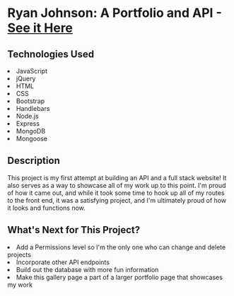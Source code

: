 # Ryan Johnson: A Portfolio and API - [See it Here](https://arrjay-api.herokuapp.com/)


## Technologies Used

<li> JavaScript </li>
<li> jQuery </li>
<li> HTML </li>
<li> CSS </li>
<li> Bootstrap </li>
<li> Handlebars </li>
<li> Node.js </li>
<li> Express </li>
<li> MongoDB </li>
<li> Mongoose </li>


## Description

This project is my first attempt at building an API and a full stack website!  It also serves as a way to showcase all of my work up to this point.  I'm proud of how it came out, and while it took some time to hook up all of my routes to the front end, it was a satisfying project, and I'm ultimately proud of how it looks and functions now.

## What's Next for This Project?

<li> Add a Permissions level so I'm the only one who can change and delete projects</li>
<li> Incorporate other API endpoints </li>
<li> Build out the database with more fun information </li>
<li> Make this gallery page a part of a larger portfolio page that showcases my work </li>
